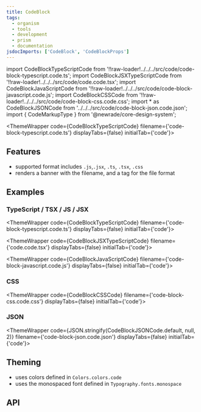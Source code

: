 ```yaml
---
title: CodeBlock
tags:
  - organism
  - tools
  - development
  - prism
  - documentation
jsdocImports: ['CodeBlock', 'CodeBlockProps']
---
```


<!-- CODE IMPORTS -->

<!-- prettier-ignore -->
import CodeBlockTypeScriptCode from '!!raw-loader!../../../src/code/code-block-typescript.code.ts';
import CodeBlockJSXTypeScriptCode from '!!raw-loader!../../../src/code/code.code.tsx';
import CodeBlockJavaScriptCode from '!!raw-loader!../../../src/code/code-block-javascript.code.js';
import CodeBlockCSSCode from '!!raw-loader!../../../src/code/code-block-css.code.css';
import * as CodeBlockJSONCode from '../../../src/code/code-block-json.code.json';
import { CodeMarkupType } from '@newrade/core-design-system';

<!-- END CODE IMPORTS -->

<DocHeader props={props}/>

<!-- prettier-ignore -->
<ThemeWrapper
  code={CodeBlockTypeScriptCode}
  filename={'code-block-typescript.code.ts'}
  displayTabs={false}
  initialTab={'code'}>
</ThemeWrapper>

## Features

<ul>
  <li data-custom-bullet="✅">supported format includes <Code>.js</Code>,<Code>.jsx</Code>, <Code>.ts</Code>, <Code>.tsx</Code>, <Code>.css</Code> </li>
  <li data-custom-bullet="✅">renders a banner with the filename, and a tag for the file format</li>
</ul>

## Examples

### TypeScript / TSX / JS / JSX

<!-- prettier-ignore -->
<ThemeWrapper
  code={CodeBlockTypeScriptCode}
  filename={'code-block-typescript.code.ts'}
  displayTabs={false}
  initialTab={'code'}>
</ThemeWrapper>

<!-- prettier-ignore -->
<ThemeWrapper
  code={CodeBlockJSXTypeScriptCode}
  filename={'code.code.tsx'}
  displayTabs={false}
  initialTab={'code'}>
</ThemeWrapper>

<!-- prettier-ignore -->
<ThemeWrapper
  code={CodeBlockJavaScriptCode}
  filename={'code-block-javascript.code.js'}
  displayTabs={false}
  initialTab={'code'}>
</ThemeWrapper>

### CSS

<!-- prettier-ignore -->
<ThemeWrapper
  code={CodeBlockCSSCode}
  filename={'code-block-css.code.css'}
  displayTabs={false}
  initialTab={'code'}>
</ThemeWrapper>

### JSON

<!-- prettier-ignore -->
<ThemeWrapper
  code={JSON.stringify(CodeBlockJSONCode.default, null, 2)}
  filename={'code-block-json.code.json'}
  displayTabs={false}
  initialTab={'code'}>
</ThemeWrapper>

## Theming

- uses colors defined in `Colors.colors.code`
- uses the monospaced font defined in `Typography.fonts.monospace`

## API

<DocPropsTable props={props}/>
